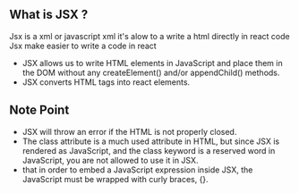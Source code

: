 ## What is JSX ?

Jsx is a xml or javascript xml it's alow to a write a html directly in react code
Jsx make easier to write a code in react
<br>

- JSX allows us to write HTML elements in JavaScript and place them in the DOM without any createElement() and/or appendChild() methods.
- JSX converts HTML tags into react elements.
<!-- 
example 
const myElement = <h1> I am learning a React js </h1>
const root = ReactDom.createRoot(document.getelementById('root'))(
root.render)(myElement);

-->

## Note Point

- JSX will throw an error if the HTML is not properly closed.
- The class attribute is a much used attribute in HTML, but since JSX is rendered as JavaScript, and the class keyword is a reserved word in JavaScript, you are not allowed to use it in JSX.
- that in order to embed a JavaScript expression inside JSX, the JavaScript must be wrapped with curly braces, {}.
